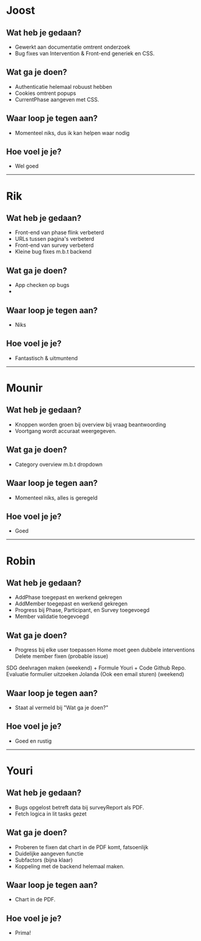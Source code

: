 # Joost
## Wat heb je gedaan?
- Gewerkt aan documentatie omtrent onderzoek
- Bug fixes van Intervention & Front-end generiek en CSS.

## Wat ga je doen?
- Authenticatie helemaal robuust hebben
- Cookies omtrent popups
- CurrentPhase aangeven met CSS.

## Waar loop je tegen aan?
- Momenteel niks, dus ik kan helpen waar nodig

## Hoe voel je je?
- Wel goed

---

# Rik
## Wat heb je gedaan?
- Front-end van phase flink verbeterd
- URLs tussen pagina's verbeterd
- Front-end van survey verbeterd
- Kleine bug fixes m.b.t backend

## Wat ga je doen?
- App checken op bugs
- 

## Waar loop je tegen aan?
- Niks

## Hoe voel je je?
- Fantastisch & uitmuntend

---

# Mounir
## Wat heb je gedaan?
- Knoppen worden groen bij overview bij vraag beantwoording
- Voortgang wordt accuraat weergegeven.

## Wat ga je doen?
- Category overview m.b.t dropdown

## Waar loop je tegen aan?
- Momenteel niks, alles is geregeld

## Hoe voel je je?
- Goed

---

# Robin
## Wat heb je gedaan?
- AddPhase toegepast en werkend gekregen
- AddMember toegepast en werkend gekregen
- Progress bij Phase, Participant, en Survey toegevoegd
- Member validatie toegevoegd

## Wat ga je doen?
- Progress bij elke user toepassen
  Home moet geen dubbele interventions
  Delete member fixen (probable issue)

SDG deelvragen maken (weekend) + Formule Youri + Code Github Repo.
Evaluatie formulier uitzoeken Jolanda (Ook een email sturen) (weekend)


## Waar loop je tegen aan?
- Staat al vermeld bij "Wat ga je doen?"

## Hoe voel je je?
- Goed en rustig

---

# Youri
## Wat heb je gedaan?
- Bugs opgelost betreft data bij surveyReport als PDF.
- Fetch logica in lit tasks gezet

## Wat ga je doen?
- Proberen te fixen dat chart in de PDF komt, fatsoenlijk
- Duidelijke aangeven functie 
- Subfactors (bijna klaar)
- Koppeling met de backend helemaal maken.

## Waar loop je tegen aan?
- Chart in de PDF. 

## Hoe voel je je?
- Prima!